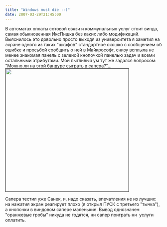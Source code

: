 ```yaml
---
title: "Windows must die :-)"
date: 2007-03-29T21:45:00
---
```


<p>В автоматах оплаты сотовой связи и коммунальных услуг стоит винда, самая обыкновенная ИксПишка без каких либо модификаций. <lj-cut text="Выяснилось это довольно просто:">Выяснилось это довольно просто выходя из университета я заметил на экране одного из таких "шкафов" стандартное окошко с сообщением об ошибке и просьбой сообщить о ней в Майкрософт, снизу всплыла не менее знакомая панель с зеленой кнопочкой панелью задач и всеми остальными атрибутами. Мой пытливый ум тут же задался вопросом: "Можно ли на этой бандуре сыграть в сапера?"...

<img title="" height="395" src="http://pics.livejournal.com/fo2/pic/0001x95h" align="center" border="1">

Сапера тестил уже Санек, и, надо сказать, впечатления не из лучших: на нажатия экран реагирует плохо (я открыл ПУСК с третьего "тычка"), а кнопочки в виндовом сапере маленькие. Вывод однозначен: "оранжевые гробы" никуда не годятся, ни сапер поиграть ни  услуги оплатить.</p>
